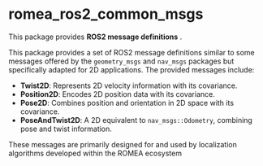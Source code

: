 # romea_ros2_common_msgs

This package provides **ROS2 message definitions** .

This package provides a set of ROS2 message definitions similar to some messages offered by the `geometry_msgs` and `nav_msgs` packages but specifically adapted for 2D applications. The provided messages include:

- **Twist2D**: Represents 2D velocity information with its covariance.
- **Position2D**: Encodes 2D position data with its covariance.
- **Pose2D**: Combines position and orientation in 2D space with its covariance.
- **PoseAndTwist2D**: A 2D equivalent to `nav_msgs::Odometry`, combining pose and twist information.

These messages are primarily designed for and used by localization algorithms developed within the ROMEA ecosystem 

